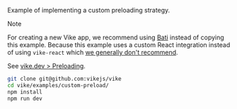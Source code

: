 Example of implementing a custom preloading strategy.

> [!NOTE]
> For creating a new Vike app, we recommend using [Bati](https://batijs.dev) instead of copying this example. Because this example uses a custom React integration instead of using `vike-react` which [we generally don't recommend](https://vike.dev/new#without-vike-react-vue-solid).

See [vike.dev > Preloading](https://vike.dev/preloading).

```bash
git clone git@github.com:vikejs/vike
cd vike/examples/custom-preload/
npm install
npm run dev
```
